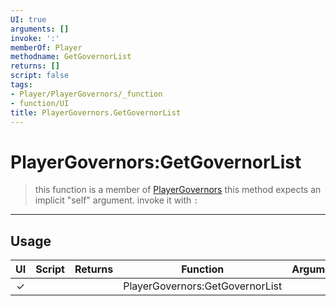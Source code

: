 ```yaml
---
UI: true
arguments: []
invoke: ':'
memberOf: Player
methodname: GetGovernorList
returns: []
script: false
tags:
- Player/PlayerGovernors/_function
- function/UI
title: PlayerGovernors.GetGovernorList
---
```

# PlayerGovernors:GetGovernorList
> this function is a member of [PlayerGovernors](civ-6/lua/PlayerGovernors.md)
> this method expects an implicit "self" argument. invoke it with `:`
-----
## Usage
|  UI | Script | Returns | Function | Arguments |
|:---:|:------:|-------:|:--------:|:---------|
|✓| ||PlayerGovernors:GetGovernorList||
